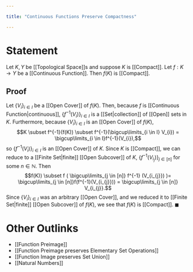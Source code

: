 ```yaml
---

title: "Continuous Functions Preserve Compactness"

---
```

# Statement
Let $K, Y$ be [[Topological Space]]s and suppose $K$ is [[Compact]]. Let $f: K \to Y$ be a [[Continuous Function]]. Then $f(K)$ is [[Compact]].

## Proof
Let $\{V_{i}\}_{i \in I}$ be a [[Open Cover]] of $f(K)$. Then, because $f$ is [[Continuous Function|continuous]], $\{f^{-1}(V_{i})\}_{i \in I}$ is a [[Set|collection]] of [[Open]] sets in $K$. Furthermore, because $\{V_{i}\}_{i \in I}$ is an [[Open Cover]] of $f(K)$, 
$$K \subset f^{-1}(f(K)) \subset f^{-1}(\bigcup\limits_{i \in I} V_{i}) = \bigcup\limits_{i \in I}f^{-1}(V_{i}),$$
so $\{f^{-1}(V_{i})\}_{i \in I}$ is an [[Open Cover]] of $K$. Since $K$ is [[Compact]], we can reduce to a [[Finite Set|finite]] [[Open Subcover]] of $K$, $\{f^{-1}(V_{i_{j}})\}_{j \in [n]}$ for some $n \in \mathbb{N}$. Then
$$f(K)) \subset f ( \bigcup\limits_{j \in [n]} f^{-1} (V_{i_{j}}) )= \bigcup\limits_{j \in [n]}f(f^{-1}(V_{i_{j}})) = \bigcup\limits_{j \in [n]} V_{i_{j}}.$$
Since $\{V_{i}\}_{i \in I}$ was an arbitrary [[Open Cover]], and we reduced it to [[Finite Set|finite]] [[Open Subcover]] of $f(K)$, we see that $f(K)$ is [[Compact]]. $\blacksquare$

# Other Outlinks
- [[Function Preimage]]
- [[Function Preimage preserves Elementary Set Operations]]
- [[Function Image preserves Set Union]]
- [[Natural Numbers]]